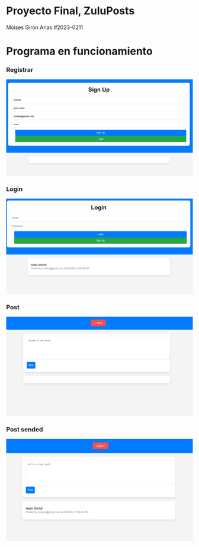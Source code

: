 # Proyecto Final, ZuluPosts

Moises Giron Arias #2023-0211

# Programa en funcionamiento

### Registrar

![register-image](Img/SIGNUP.png)

### Login

![register-image](Img/LOGIN.png)

### Post

![register-image](Img/POST.png)

### Post sended

![register-image](Img/POST_SENDEND.png)
